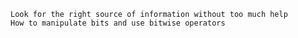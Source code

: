 

    Look for the right source of information without too much help
    How to manipulate bits and use bitwise operators

